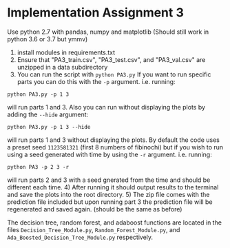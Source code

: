 # Implementation Assignment 3

Use python 2.7 with pandas, numpy and matplotlib
(Should still work in python 3.6 or 3.7 but ymmv)

1) install modules in requirements.txt
2) Ensure that "PA3_train.csv", "PA3_test.csv", and "PA3_val.csv" are unzipped in a data subdirectory
3) You can run the script with `python PA3.py`
  If you want to run specific parts you can do this with the `-p` argument. i.e. running:
  ```
  python PA3.py -p 1 3
  ```
  will run parts 1 and 3. 
  Also you can run without displaying the plots by adding the `--hide` argument:
  ```
  python PA3.py -p 1 3 --hide
  ```
  will run parts 1 and 3 without displaying the plots.
  By default the code uses a preset seed `1123581321` (first 8 numbers of fibinochi) but if you wish to run using a seed generated with time by using the `-r` argument. i.e. running:
  ```
  python PA3 -p 2 3 -r
  ```
  will run parts 2 and 3 with a seed gnerated from the time and should be different each time.
4) After running it should output results to the terminal and save the plots into the root directory.
5) The zip file comes with the prediction file included but upon running part 3 the prediction file will be regenerated and saved again. (should be the same as before)


The decision tree, random forest, and adaboost functions are located in the files `Decision_Tree_Module.py`, `Random_Forest_Module.py`, and `Ada_Boosted_Decision_Tree_Module.py` respectively.